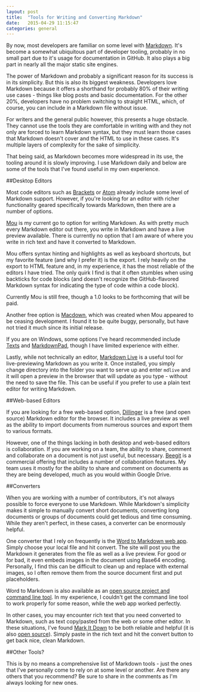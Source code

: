 ```yaml
---
layout: post
title:  "Tools for Writing and Converting Markdown"
date:   2015-04-29 11:15:47
categories: general
---
```


By now, most developers are familiar on some level with [Markdown](http://daringfireball.net/projects/markdown/). It's become a somewhat ubiquitous part of developer tooling, probably in no small part due to it's usage for documentation in GitHub. It also plays a big part in nearly all the major static site engines.

The power of Markdown and probably a significant reason for its success is in its simplicity. But this is also its biggest weakness. Developers love Markdown because it offers a shorthand for probably 80% of their writing use cases - things like blog posts and basic documentation. For the other 20%, developers have no problem switching to straight HTML, which, of course, you can include in a Markdown file without issue.

For writers and the general public however, this presents a huge obstacle. They cannot use the tools they are comfortable in writing with and they not only are forced to learn Markdown syntax, but they must learn those cases that Markdown doesn't cover and the HTML to use in these cases. It's multiple layers of complexity for the sake of simplicity.

That being said, as Markdown becomes more widespread in its use, the tooling around it is slowly improving. I use Markdown daily and below are some of the tools that I've found useful in my own experience.<!--more-->

##Desktop Editors

Most code editors such as [Brackets](http://brackets.io/) or [Atom](https://atom.io/) already include some level of Markdown support. However, if you're looking for an editor with richer functionality geared specifically towards Markdown, then there are a number of options.

[Mou](http://25.io/mou/) is my current go to option for writing Markdown. As with pretty much every Markdown editor out there, you write in Markdown and have a live preview available. There is currently no option that I am aware of where you write in rich text and have it converted to Markdown.

Mou offers syntax hinting and highlights as well as keyboard shortcuts, but my favorite feature (and why I prefer it) is the export. I rely heavily on the export to HTML feature and, in my experience, it has the most reliable of the editors I have tried. The only quirk I find is that it often stumbles when using backticks for code blocks (and doesn't recognize the GitHub-flavored Markdown syntax for indicating the type of code within a code block).

Currently Mou is still free, though a 1.0 looks to be forthcoming that will be paid.

Another free option is [Macdown](http://macdown.uranusjr.com/), which was created when Mou appeared to be ceasing development. I found it to be quite buggy, personally, but have not tried it much since its initial release.

If you are on Windows, some options I've heard recommended include [Texts](http://www.texts.io/) and [MarkdownPad](http://markdownpad.com/), though I have limited experience with either.

Lastly, while not technically an editor, [Markdown Live](https://github.com/mobily/markdown-live) is a useful tool for live-previewing Markdown as you write it. Once installed, you simply change directory into the folder you want to serve up and enter `mdlive` and it will open a preview in the browser that will update as you type - without the need to save the file. This can be useful if you prefer to use a plain text editor for writing Markdown.

##Web-based Editors

If you are looking for a free web-based option, [Dillinger](http://dillinger.io/) is a free (and open source) Markdown editor for the browser. It includes a live preview as well as the ability to import documents from numerous sources and export them to various formats.

However, one of the things lacking in both desktop and web-based editors is collaboration. If you are working on a team, the ability to share, comment and collaborate on a document is not just useful, but necessary. [Beegit](https://beegit.com/) is a commercial offering that includes a number of collaboration features. My team uses it mostly for the ability to share and comment on documents as they are being developed, much as you would within Google Drive.

##Converters

When you are working with a number of contributors, it's not always possible to force everyone to use Markdown. While Markdown's simplicity makes it simple to manually convert short documents, converting long documents or groups of documents could get tedious and time consuming. While they aren't perfect, in these cases, a converter can be enormously helpful.

One converter that I rely on frequently is the [Word to Markdown web app](http://word-to-markdown.herokuapp.com/). Simply choose your local file and hit convert. The site will post you the Markdown it generates from the file as well as a live preview. For good or for bad, it even embeds images in the document using Base64 encoding. Personally, I find this can be difficult to clean up and replace with external images, so I often remove them from the source document first and put placeholders.

Word to Markdown is also available as an [open source project and command line tool](https://github.com/benbalter/word-to-markdown). In my experience, I couldn't get the command line tool to work properly for some reason, while the web app worked perfectly.

In other cases, you may encounter rich text that you need converted to Markdown, such as text copy/pasted from the web or some other editor. In these situations, I've found [Mark It Down](http://markitdown.medusis.com/) to be both reliable and helpful (it is also [open source](https://github.com/bambax/markitdown.medusis.com)). Simply paste in the rich text and hit the convert button to get back nice, clean Markdown.

##Other Tools?

This is by no means a comprehensive list of Markdown tools - just the ones that I've personally come to rely on at some level or another. Are there any others that you recommend? Be sure to share in the comments as I'm always looking for new ones.